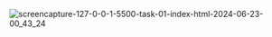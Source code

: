 ![screencapture-127-0-0-1-5500-task-01-index-html-2024-06-23-00_43_24](https://github.com/vishal4234/PRODIGY_WD_01/assets/62921253/a26f707c-b05a-4d35-8551-bf07289366a4)
